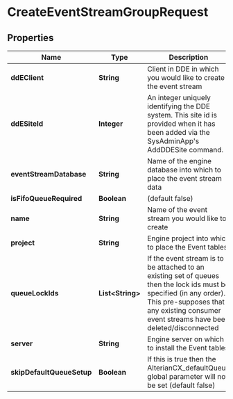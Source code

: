 

# CreateEventStreamGroupRequest


## Properties

| Name | Type | Description | Notes |
|------------ | ------------- | ------------- | -------------|
|**ddEClient** | **String** | Client in DDE in which you would like to create the event stream |  [optional] |
|**ddESiteId** | **Integer** | An integer uniquely identifying the DDE system.  This site id is provided when it has been added via the SysAdminApp&#39;s AddDDESite command. |  [optional] |
|**eventStreamDatabase** | **String** | Name of the engine database into which to place the event stream data |  [optional] |
|**isFifoQueueRequired** | **Boolean** | (default false) |  [optional] |
|**name** | **String** | Name of the event stream you would like to create |  [optional] |
|**project** | **String** | Engine project into which to place the Event tables |  [optional] |
|**queueLockIds** | **List&lt;String&gt;** | If the event stream is to be attached to an existing set of queues then the lock ids must be specified (in any order). This pre-supposes that any existing consumer event streams have been deleted/disconnected |  [optional] |
|**server** | **String** | Engine server on which to install the Event tables |  [optional] |
|**skipDefaultQueueSetup** | **Boolean** | If this is true then the AlterianCX_defaultQueue global parameter will not be set (default false) |  [optional] |



